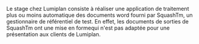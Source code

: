 Le stage chez Lumiplan consiste à réaliser une application de traitement plus ou moins automatique 
des documents word fourni par SquashTm, un gestionnaire de référentiel de test. En effet, 
les documents de sorties de SquashTm ont une mise en formequi n'est pas adaptée pour 
une présentation aux clients de Lumiplan.
